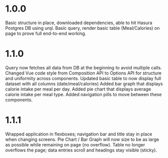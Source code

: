 # 1.0.0
Basic structure in place, downloaded dependencies, able to hit Hasura Postgres DB using urql.
Basic query, render basic table (Meal/Calories) on page to prove full end-to-end working.

# 1.1.0
Query now fetches all data from DB at the beginning to avoid multiple calls.
Changed Vue code style from Composition API to Options API for structure and uniformity across components.
Updated basic table to now display full dataset with all columns (date/meal/calories)
Added bar graph that displays calorie intake per meal per day.
Added pie chart that displays average calorie intake per meal type.
Added navigation pills to move between these components.

# 1.1.1
Wrapped application in flexboxes; navigation bar and title stay in place when changing screens.
Pie Chart / Bar Graph will now size to be as large as possible while remaining on page (no overflow).
Table no longer overflows the page; data entries scroll and headings stay visible (sticky).
